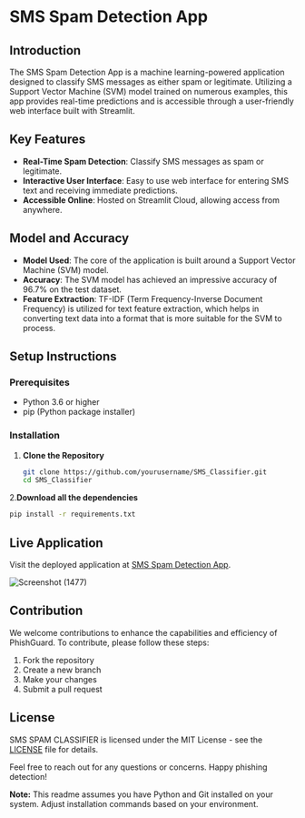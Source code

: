 # SMS Spam Detection App

## Introduction
The SMS Spam Detection App is a machine learning-powered application designed to classify SMS messages as either spam or legitimate. Utilizing a Support Vector Machine (SVM) model trained on numerous examples, this app provides real-time predictions and is accessible through a user-friendly web interface built with Streamlit.

## Key Features
- **Real-Time Spam Detection**: Classify SMS messages as spam or legitimate.
- **Interactive User Interface**: Easy to use web interface for entering SMS text and receiving immediate predictions.
- **Accessible Online**: Hosted on Streamlit Cloud, allowing access from anywhere.

## Model and Accuracy

- **Model Used**: The core of the application is built around a Support Vector Machine (SVM) model.
- **Accuracy**: The SVM model has achieved an impressive accuracy of 96.7% on the test dataset.
- **Feature Extraction**: TF-IDF (Term Frequency-Inverse Document Frequency) is utilized for text feature extraction, which helps in converting text data into a format that is more suitable for the SVM to process.

## Setup Instructions

### Prerequisites
- Python 3.6 or higher
- pip (Python package installer)

### Installation
1. **Clone the Repository**
   ```bash
   git clone https://github.com/yourusername/SMS_Classifier.git
   cd SMS_Classifier
   
2.**Download all the dependencies**
  ```bash
  pip install -r requirements.txt
```
## Live Application

Visit the deployed application at [SMS Spam Detection App](https://spamsmsclassifier-cs5y957kjj8yulqj6glabs.streamlit.app/).


![Screenshot (1477)](https://github.com/Yash-005/SpamSMSClassifier/assets/121573519/fad9f9fd-68c2-4917-a5ef-e104b98b9b28)



## Contribution

We welcome contributions to enhance the capabilities and efficiency of PhishGuard. To contribute, please follow these steps:

1. Fork the repository
2. Create a new branch
3. Make your changes
4. Submit a pull request


## License

SMS SPAM CLASSIFIER is licensed under the MIT License - see the [LICENSE](LICENSE) file for details.

Feel free to reach out for any questions or concerns. Happy phishing detection!

**Note:** This readme assumes you have Python and Git installed on your system. Adjust installation commands based on your environment.



